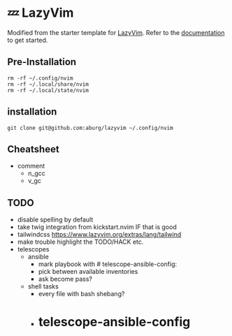 # 💤 LazyVim

Modified from the starter template for [LazyVim](https://github.com/LazyVim/LazyVim).
Refer to the [documentation](https://lazyvim.github.io/installation) to get started.

## Pre-Installation

```
rm -rf ~/.config/nvim
rm -rf ~/.local/share/nvim
rm -rf ~/.local/state/nvim
```

## installation

```
git clone git@github.com:aburg/lazyvim ~/.config/nvim
```

## Cheatsheet

* comment
  * n_gcc
  * v_gc

## TODO

* disable spelling by default
* take twig integration from kickstart.nvim IF that is good
* tailwindcss https://www.lazyvim.org/extras/lang/tailwind
* make trouble highlight the TODO/HACK etc.
* telescopes
  * ansible
    * mark playbook with # telescope-ansible-config: 
    * pick between available inventories
    * ask become pass?
  * shell tasks
    * every file with bash shebang?
    * # telescope-ansible-config
